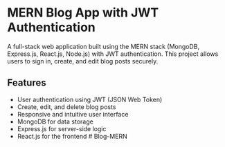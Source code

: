 # MERN Blog App with JWT Authentication

A full-stack web application built using the MERN stack (MongoDB, Express.js, React.js, Node.js) with JWT authentication. This project allows users to sign in, create, and edit blog posts securely.

## Features

- User authentication using JWT (JSON Web Token)
- Create, edit, and delete blog posts
- Responsive and intuitive user interface
- MongoDB for data storage
- Express.js for server-side logic
- React.js for the frontend
#   B l o g - M E R N  
 